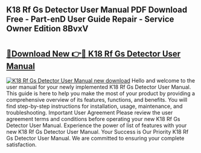 ## K18 Rf Gs Detector User Manual PDF Download Free - Part-enD User Guide Repair - Service Owner Edition 8BvxV

# <h2><a href="http://bc2675.oget.top/?id=K18+Rf+Gs+Detector+User+Manual">🔗Download New 👉🔴 K18 Rf Gs Detector User Manual</a></h2>

[![K18 Rf Gs Detector User Manual new download](https://i.imgur.com/5g1atiW.png)](http://bc2675.oget.top/?id=K18+Rf+Gs+Detector+User+Manual)
Hello and welcome to the user manual for your newly implemented K18 Rf Gs Detector User Manual. This guide is here to help you make the most of your product by providing a comprehensive overview of its features, functions, and benefits. You will find step-by-step instructions for installation, usage, maintenance, and troubleshooting. Important User Agreement Please review the user agreement terms and conditions before operating your new K18 Rf Gs Detector User Manual. Experience the power of list of features with your new K18 Rf Gs Detector User Manual. Your Success is Our Priority K18 Rf Gs Detector User Manual. We are committed to ensuring your complete satisfaction.

